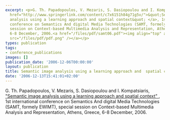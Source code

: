 ```yaml
---
excerpt: <p>G. Th. Papadopoulos, V. Mezaris, S. Dasiopoulou and I. Kompatsiaris, <a
  href="http://www.springerlink.com/content/c7x6151h84g71g5v/">&quot;Semantic image
  analysis using a learning approach and spatial context&quot; </a>, 1st international
  conference on Semantics And digital Media Technologies (SAMT, formely EWIMT), special
  session on Context-based Multimedia Analysis and Representation, Athens, Greece,
  6-8 December, 2006.<a href="/files/pdf/samt06.pdf"><img align="top" alt="" border="0"
  src="/files/pdf/pdf.png" /></a></p>
types: publication
tags:
- conference_publications
images: []
publication_date: '2006-12-06T00:00:00'
layout: publication
title: Semantic image analysis using a learning approach and  spatial context
date: '2006-12-13T15:41:01+02:00'
---
```

<p>G. Th. Papadopoulos, V. Mezaris, S. Dasiopoulou and I. Kompatsiaris, <a href="http://www.springerlink.com/content/c7x6151h84g71g5v/">&quot;Semantic image analysis using a learning approach and spatial context&quot; </a>, 1st international conference on Semantics And digital Media Technologies (SAMT, formely EWIMT), special session on Context-based Multimedia Analysis and Representation, Athens, Greece, 6-8 December, 2006.<a href="/files/pdf/samt06.pdf"><img align="top" alt="" border="0" src="/files/pdf/pdf.png" /></a></p>
